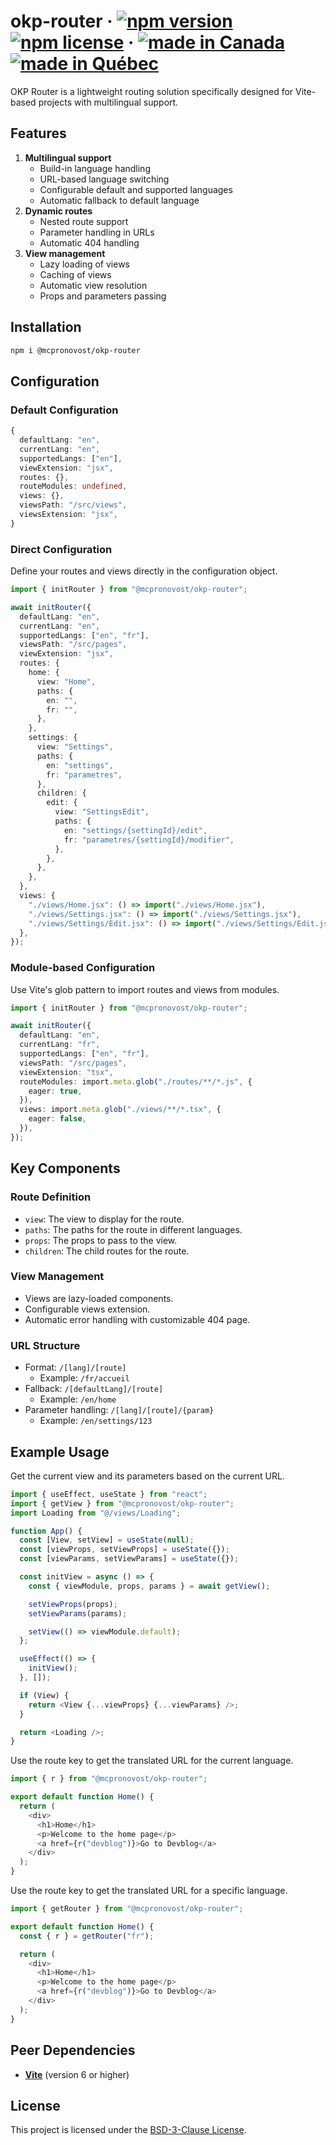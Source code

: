 # okp-router &middot; [![npm version](https://img.shields.io/npm/v/@mcpronovost/okp-router.svg?style=flat)](https://www.npmjs.com/package/@mcpronovost/okp-router) [![npm license](https://img.shields.io/npm/l/@mcpronovost/okp-router?color=%231081c2)](https://github.com/mcpronovost/okp-router/blob/main/LICENSE) &middot; [![made in Canada](https://img.shields.io/badge/made%20in-Canada-FF0000)](#) [![made in Québec](https://img.shields.io/badge/fait%20au-Québec-003399)](#)

OKP Router is a lightweight routing solution specifically designed for Vite-based projects with multilingual support.

## Features

1. **Multilingual support**
   - Build-in language handling
   - URL-based language switching
   - Configurable default and supported languages
   - Automatic fallback to default language
2. **Dynamic routes**
   - Nested route support
   - Parameter handling in URLs
   - Automatic 404 handling
3. **View management**
   - Lazy loading of views
   - Caching of views
   - Automatic view resolution
   - Props and parameters passing

## Installation

```bash
npm i @mcpronovost/okp-router
```

## Configuration

### Default Configuration

```ts
{
  defaultLang: "en",
  currentLang: "en",
  supportedLangs: ["en"],
  viewExtension: "jsx",
  routes: {},
  routeModules: undefined,
  views: {},
  viewsPath: "/src/views",
  viewsExtension: "jsx",
}
```

### Direct Configuration

Define your routes and views directly in the configuration object.

```ts
import { initRouter } from "@mcpronovost/okp-router";

await initRouter({
  defaultLang: "en",
  currentLang: "en",
  supportedLangs: ["en", "fr"],
  viewsPath: "/src/pages",
  viewExtension: "jsx",
  routes: {
    home: {
      view: "Home",
      paths: {
        en: "",
        fr: "",
      },
    },
    settings: {
      view: "Settings",
      paths: {
        en: "settings",
        fr: "parametres",
      },
      children: {
        edit: {
          view: "SettingsEdit",
          paths: {
            en: "settings/{settingId}/edit",
            fr: "parametres/{settingId}/modifier",
          },
        },
      },
    },
  },
  views: {
    "./views/Home.jsx": () => import("./views/Home.jsx"),
    "./views/Settings.jsx": () => import("./views/Settings.jsx"),
    "./views/Settings/Edit.jsx": () => import("./views/Settings/Edit.jsx"),
  },
});
```

### Module-based Configuration

Use Vite's glob pattern to import routes and views from modules.

```ts
import { initRouter } from "@mcpronovost/okp-router";

await initRouter({
  defaultLang: "en",
  currentLang: "fr",
  supportedLangs: ["en", "fr"],
  viewsPath: "/src/pages",
  viewExtension: "tsx",
  routeModules: import.meta.glob("./routes/**/*.js", {
    eager: true,
  }),
  views: import.meta.glob("./views/**/*.tsx", {
    eager: false,
  }),
});
```

## Key Components

### Route Definition

- `view`: The view to display for the route.
- `paths`: The paths for the route in different languages.
- `props`: The props to pass to the view.
- `children`: The child routes for the route.

### View Management

- Views are lazy-loaded components.
- Configurable views extension.
- Automatic error handling with customizable 404 page.

### URL Structure

- Format: `/[lang]/[route]`
  - Example: `/fr/accueil`
- Fallback: `/[defaultLang]/[route]`
  - Example: `/en/home`
- Parameter handling: `/[lang]/[route]/{param}`
  - Example: `/en/settings/123`

## Example Usage

Get the current view and its parameters based on the current URL.

```ts
import { useEffect, useState } from "react";
import { getView } from "@mcpronovost/okp-router";
import Loading from "@/views/Loading";

function App() {
  const [View, setView] = useState(null);
  const [viewProps, setViewProps] = useState({});
  const [viewParams, setViewParams] = useState({});

  const initView = async () => {
    const { viewModule, props, params } = await getView();

    setViewProps(props);
    setViewParams(params);

    setView(() => viewModule.default);
  };

  useEffect(() => {
    initView();
  }, []);

  if (View) {
    return <View {...viewProps} {...viewParams} />;
  }

  return <Loading />;
}
```

Use the route key to get the translated URL for the current language.

```ts
import { r } from "@mcpronovost/okp-router";

export default function Home() {
  return (
    <div>
      <h1>Home</h1>
      <p>Welcome to the home page</p>
      <a href={r("devblog")}>Go to Devblog</a>
    </div>
  );
}
```

Use the route key to get the translated URL for a specific language.

```ts
import { getRouter } from "@mcpronovost/okp-router";

export default function Home() {
  const { r } = getRouter("fr");

  return (
    <div>
      <h1>Home</h1>
      <p>Welcome to the home page</p>
      <a href={r("devblog")}>Go to Devblog</a>
    </div>
  );
}
```

## Peer Dependencies

- **[Vite](https://vitejs.dev/)** (version 6 or higher)

## License

This project is licensed under the [BSD-3-Clause License](LICENSE).
